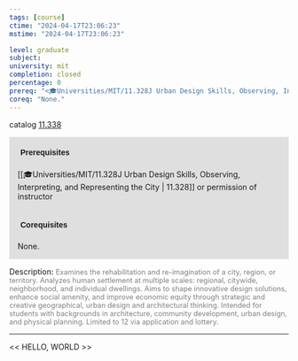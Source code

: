 ```yaml
---
tags: [course]
ctime: "2024-04-17T23:06:23"
mstime: "2024-04-17T23:06:23"

level: graduate
subject: 
university: mit
completion: closed
percentage: 0
prereq: "<🎓Universities/MIT/11.328J Urban Design Skills, Observing, Interpreting, and Representing the City> or permission of instructor"
coreq: "None."
---
```


catalog [11.338](http://student.mit.edu/catalog/m11c.html#11.338)

<span style="display: block; padding: 15px; background-color: rgb(100, 100, 100, 0.2);"><font id="m_prereq544_0" style="display: block; font-family: Arial, sans-serif; font-weight: bold; padding: 5px">Prerequisites</font><br><span id="prereq544_0">[[🎓Universities/MIT/11.328J Urban Design Skills, Observing, Interpreting, and Representing the City | 11.328]] or permission of instructor</span></span>
<span style="display: block; padding: 15px; background-color: rgb(100, 100, 100, 0.2);"><font id="m_coreq544_0" style="display: block; font-family: Arial, sans-serif; font-weight: bold; padding: 5px">Corequisites</font><br><span id="coreq544_0">None.</span></span>

<font style="">Description:</font>
<font style="color: grey; font-size: 0.8rem;">Examines the rehabilitation and re-imagination of a city, region, or territory. Analyzes human settlement at multiple scales: regional, citywide, neighborhood, and individual dwellings. Aims to shape innovative design solutions, enhance social amenity, and improve economic equity through strategic and creative geographical, urban design and architectural thinking. Intended for students with backgrounds in architecture, community development, urban design, and physical planning. Limited to 12 via application and lottery.</font>



---

<< HELLO, WORLD >>
